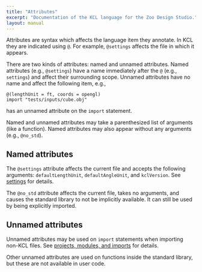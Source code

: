 ```yaml
---
title: "Attributes"
excerpt: "Documentation of the KCL language for the Zoo Design Studio."
layout: manual
---
```


Attributes are syntax which affects the language item they annotate. In KCL they are indicated using `@`. For example, `@settings` affects the file in which it appears.

There are two kinds of attributes: named and unnamed attributes. Named attributes (e.g., `@settings`) have a name immediately after the `@` (e.g., `settings`) and affect their surrounding scope. Unnamed attributes have no name and affect the following item, e.g.,

```kcl,norun
@(lengthUnit = ft, coords = opengl)
import "tests/inputs/cube.obj"
```

has an unnamed attribute on the `import` statement.

Named and unnamed attributes may take a parenthesized list of arguments (like a function). Named attributes may also appear without any arguments (e.g., `@no_std`).

## Named attributes

The `@settings` attribute affects the current file and accepts the following arguments: `defaultLengthUnit`, `defaultAngleUnit`, and `kclVersion`. See [settings](/docs/kcl-lang/settings) for details.

The `@no_std` attribute affects the current file, takes no arguments, and causes the standard library to not be implicitly available. It can still be used by being explicitly imported.

## Unnamed attributes

Unnamed attributes may be used on `import` statements when importing non-KCL files. See [projects, modules, and imports](/docs/kcl-lang/modules) for details.

Other unnamed attributes are used on functions inside the standard library, but these are not available in user code.
